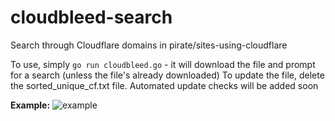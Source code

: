 # cloudbleed-search
Search through Cloudflare domains in pirate/sites-using-cloudflare

To use, simply `go run cloudbleed.go` - it will download the file and prompt for a search (unless the file's already downloaded)
To update the file, delete the sorted_unique_cf.txt file. Automated update checks will be added soon

**Example:**
![example](https://phineas.io/screenshots/rwcjj.png)
